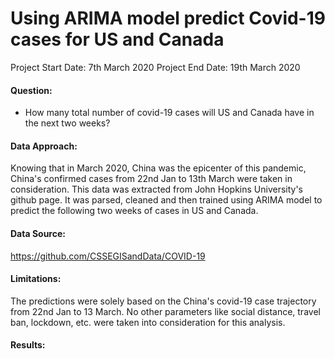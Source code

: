 # Using ARIMA model predict Covid-19 cases for US and Canada

Project Start Date: 7th March 2020 
Project End Date: 19th March 2020

#### Question:

- How many total number of covid-19 cases will US and Canada have in the next two weeks? 

#### Data Approach:

Knowing that in March 2020, China was the epicenter of this pandemic, China's confirmed cases from 22nd Jan to 13th March were taken in consideration.
This data was extracted from John Hopkins University's github page. It was parsed, cleaned and then trained using ARIMA model to predict the following two weeks of 
cases in US and Canada. 

#### Data Source: 

https://github.com/CSSEGISandData/COVID-19

#### Limitations:

The predictions were solely based on the China's covid-19 case trajectory from 22nd Jan to 13 March. No other parameters like social distance, travel ban, lockdown, etc. were taken into consideration for this analysis.

#### Results:

